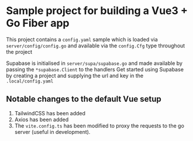 # Sample project for building a Vue3 + Go Fiber app

This project contains a `config.yaml` sample which is loaded via `server/config/config.go` and available via the `config.Cfg` type throughout the project

Supabase is initialised in `server/supa/supabase.go` and made available by passing the `*supabase.Client` to the handlers
Get started using Supabase by creating a project and supplying the url and key in the `.local/config.yaml`

## Notable changes to the default Vue setup

1. TailwindCSS has been added
2. Axios has been added
3. The `vite.config.ts` has been modified to proxy the requests to the go server (useful in development).
